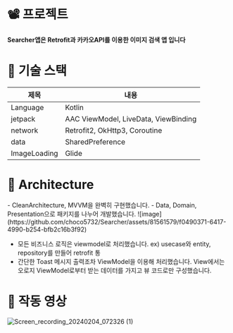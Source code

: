 <H1>📽️ 프로젝트</H1>
<b>Searcher앱은 Retrofit과 카카오API를 이용한 이미지 검색 앱 입니다</b>



      
<H1>🎯 기술 스택</H1>

|제목|내용|
|------|---|
|Language|Kotlin|
|jetpack|AAC ViewModel, LiveData, ViewBinding|
|network|Retrofit2, OkHttp3, Coroutine|
|data|SharedPreference|
|ImageLoading|Glide|

<H1> 🎄 Architecture</H1>
- CleanArchitecture, MVVM을 완벽히 구현했습니다.
- Data, Domain, Presentation으로 패키지를 나누어 개발했습니다.
![image](https://github.com/choco5732/Searcher/assets/81561579/f0490371-6417-4990-b254-bfb2c16b3f92)


- 모든 비즈니스 로직은 viewmodel로 처리했습니다. 
  ex) usecase와 entity, repository를 만들어 retrofit 통
- 간단한 Toast 메시지 출력조차 ViewModel을 이용해 처리했습니다.
  View에서는 오로지 ViewModel로부터 받는 데이터를 가지고 뷰 코드로만 구성했습니다.

# 🎯 작동 영상
![Screen_recording_20240204_072326 (1)](https://github.com/choco5732/Searcher/assets/81561579/0dea41ce-5d3b-4aec-92f0-298946cfa19a)



